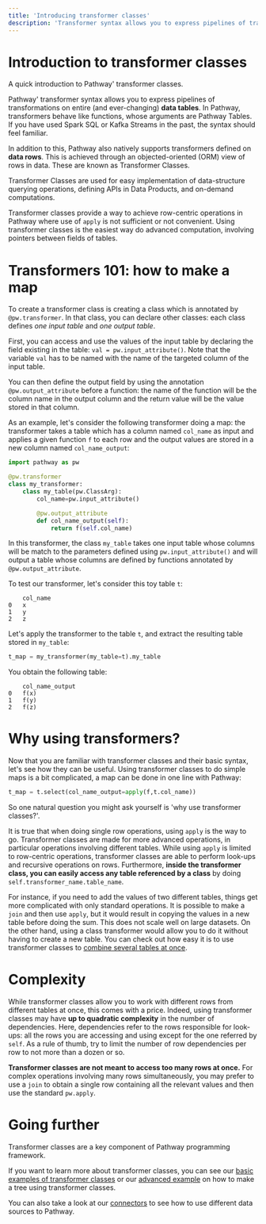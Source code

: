 ```yaml
---
title: 'Introducing transformer classes'
description: 'Transformer syntax allows you to express pipelines of transformations on entire (and ever-changing) data tables'
---
```


# Introduction to transformer classes

A quick introduction to Pathway' transformer classes.

Pathway' transformer syntax allows you to express pipelines of transformations on entire (and ever-changing) **data tables**. In Pathway, transformers behave like functions, whose arguments are Pathway Tables. If you have used Spark SQL or Kafka Streams in the past, the syntax should feel familiar.

In addition to this, Pathway also natively supports transformers defined on **data rows**. This is achieved through an objected-oriented (ORM) view of rows in data. These are known as Transformer Classes.

Transformer Classes are used for easy implementation of data-structure querying operations, defining APIs in Data Products, and on-demand computations.

Transformer classes provide a way to achieve row-centric operations in Pathway where use of `apply` is not sufficient or not convenient.
Using transformer classes is the easiest way do advanced computation, involving pointers between fields of tables. 



# Transformers 101: how to make a map

To create a transformer class is creating a class which is annotated by `@pw.transformer`.
In that class, you can declare other classes: each class defines *one input table* and *one output table*.


First, you can access and use the values of the input table by declaring the field existing in the table: `val = pw.input_attribute()`.
Note that the variable `val` has to be named with the name of the targeted column of the input table.

You can then define the output field by using the annotation `@pw.output_attribute` before a function: the name of the function will be the column name in the output column and the return value will be the value stored in that column.

As an example, let's consider the following transformer doing a map: the transformer takes a table which has a column named `col_name` as input and applies a given function `f` to each row and the output values are stored in a new column named `col_name_output`:

```python
import pathway as pw

@pw.transformer
class my_transformer:
    class my_table(pw.ClassArg):
        col_name=pw.input_attribute()

        @pw.output_attribute
        def col_name_output(self):
            return f(self.col_name)
```

In this transformer, the class `my_table` takes one input table whose columns will be match to the parameters defined using `pw.input_attribute()` and will output a table whose columns are defined by functions annotated by `@pw.output_attribute`.

To test our transformer, let's consider this toy table `t`:

        col_name
    0   x
    1   y
    2   z

Let's apply the transformer to the table `t`, and extract the resulting table stored in `my_table`:

```python
t_map = my_transformer(my_table=t).my_table
```

You obtain the following table:

        col_name_output
    0   f(x)
    1   f(y)
    2   f(z)


# Why using transformers?

Now that you are familiar with transformer classes and their basic syntax, let's see how they can be useful.
Using transformer classes to do simple maps is a bit complicated, a map can be done in one line with Pathway:

```python
t_map = t.select(col_name_output=apply(f,t.col_name))
```

So one natural question you might ask yourself is 'why use transformer classes?'.

It is true that when doing single row operations, using `apply` is the way to go.
Transformer classes are made for more advanced operations, in particular operations involving different tables.
While using `apply` is limited to row-centric operations, transformer classes are able to perform look-ups and recursive operations on rows.
Furthermore, **inside the transformer class, you can easily access any table referenced by a class** by doing `self.transformer_name.table_name`.

For instance, if you need to add the values of two different tables, things get more complicated with only standard operations.
It is possible to make a `join` and then use `apply`, but it would result in copying the values in a new table before doing the sum.
This does not scale well on large datasets.
On the other hand, using a class transformer would allow you to do it without having to create a new table.
You can check out how easy it is to use transformer classes to [combine several tables at once](/developers/user-guide/diving-deeper/transformer-example/#transformer-classes-using-two-different-tables).

# Complexity

While transformer classes allow you to work with different rows from different tables at once, this comes with a price.
Indeed, using transformer classes may have **up to quadratic complexity** in the number of dependencies.
Here, dependencies refer to the rows responsible for look-ups: all the rows you are accessing and using except for the one referred by `self`.
As a rule of thumb, try to limit the number of row dependencies per row to not more than a dozen or so.

**Transformer classes are not meant to access too many rows at once.**
For complex operations involving many rows simultaneously, you may prefer to use a `join` to obtain a single row containing all the relevant values and then use the standard `pw.apply`.


# Going further

Transformer classes are a key component of Pathway programming framework.

If you want to learn more about transformer classes, you can see our [basic examples of transformer classes](/developers/user-guide/diving-deeper/transformer-example/) or our [advanced example](/developers/user-guide/diving-deeper/transformer-recursion/) on how to make a tree using transformer classes.

You can also take a look at our [connectors](/developers/user-guide/connecting-to-data/connectors/) to see how to use different data sources to Pathway.